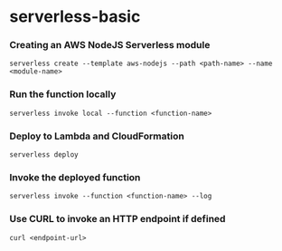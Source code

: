 # serverless-basic

### Creating an AWS NodeJS Serverless module
`serverless create --template aws-nodejs --path <path-name> --name <module-name>`

### Run the function locally
`serverless invoke local --function <function-name>`

### Deploy to Lambda and CloudFormation
`serverless deploy`

### Invoke the deployed function
`serverless invoke --function <function-name> --log`

### Use CURL to invoke an HTTP endpoint if defined
`curl <endpoint-url>`
